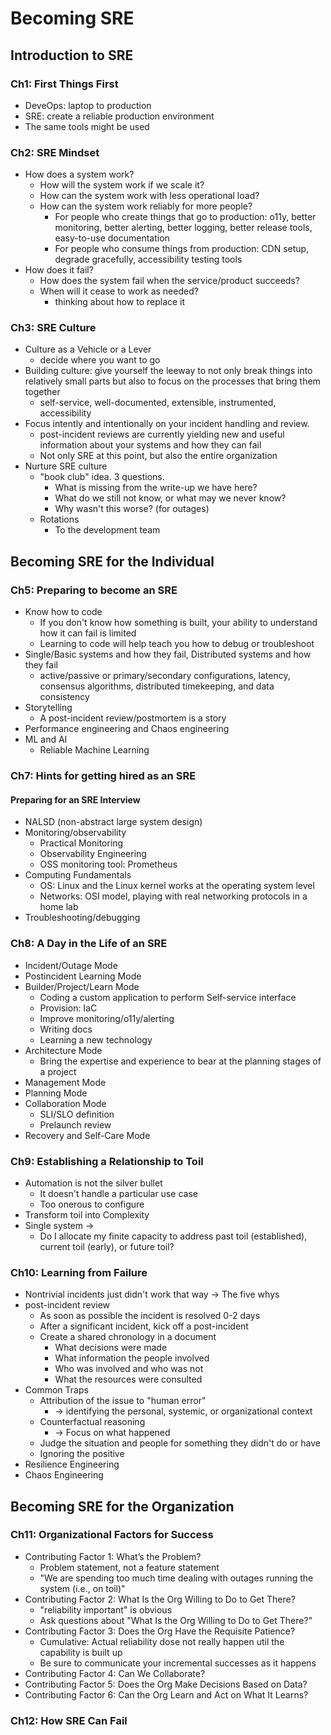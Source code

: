 # Becoming SRE

## Introduction to SRE

### Ch1: First Things First

- DeveOps: laptop to production
- SRE: create a reliable production environment
- The same tools might be used

### Ch2: SRE Mindset

- How does a system work?
  - How will the system work if we scale it?
  - How can the system work with less operational load?
  - How can the system work reliably for more people?
    - For people who create things that go to production: o11y, better monitoring, better alerting, better logging, better release tools, easy-to-use documentation
    - For people who consume things from production: CDN setup, degrade gracefully, accessibility testing tools
- How does it fail?
  - How does the system fail when the service/product succeeds?
  - When will it cease to work as needed?
    - thinking about how to replace it

### Ch3: SRE Culture

- Culture as a Vehicle or a Lever
  - decide where you want to go
- Building culture: give yourself the leeway to not only break things into relatively small parts but also to focus on the processes that bring them together
  - self-service, well-documented, extensible, instrumented, accessibility
- Focus intently and intentionally on your incident handling and review.
  - post-incident reviews are currently yielding new and useful information about your systems and how they can fail
  - Not only SRE at this point, but also the entire organization
- Nurture SRE culture
  - "book club" idea. 3 questions.
    - What is missing from the write-up we have here?
    - What do we still not know, or what may we never know?
    - Why wasn't this worse? (for outages)
  - Rotations
    - To the development team

## Becoming SRE for the Individual

### Ch5: Preparing to become an SRE

- Know how to code
  - If you don't know how something is built, your ability to understand how it can fail is limited
  - Learning to code will help teach you how to debug or troubleshoot
- Single/Basic systems and how they fail, Distributed systems and how they fail
  - active/passive or primary/secondary configurations, latency, consensus algorithms, distributed timekeeping, and data consistency
- Storytelling
  - A post-incident review/postmortem is a story
- Performance engineering and Chaos engineering
- ML and AI
  - Reliable Machine Learning

### Ch7: Hints for getting hired as an SRE

#### Preparing for an SRE Interview

- NALSD (non-abstract large system design)
- Monitoring/observability
  - Practical Monitoring
  - Observability Engineering
  - OSS monitoring tool: Prometheus
- Computing Fundamentals
  - OS: Linux and the Linux kernel works at the operating system level
  - Networks: OSI model, playing with real networking protocols in a home lab
- Troubleshooting/debugging

### Ch8: A Day in the Life of an SRE

- Incident/Outage Mode
- Postincident Learning Mode
- Builder/Project/Learn Mode
  - Coding a custom application to perform Self-service interface
  - Provision: IaC
  - Improve monitoring/o11y/alerting
  - Writing docs
  - Learning a new technology
- Architecture Mode
  - Bring the expertise and experience to bear at the planning stages of a project
- Management Mode
- Planning Mode
- Collaboration Mode
  - SLI/SLO definition
  - Prelaunch review
- Recovery and Self-Care Mode

### Ch9: Establishing a Relationship to Toil

- Automation is not the silver bullet
  - It doesn't handle a particular use case
  - Too onerous to configure
- Transform toil into Complexity
- Single system -> 
  - Do I allocate my finite capacity to address past toil (established), current toil (early), or future toil?

### Ch10: Learning from Failure

- Nontrivial incidents just didn't work that way -> The five whys
- post-incident review
  - As soon as possible the incident is resolved 0-2 days
  - After a significant incident, kick off a post-incident
  - Create a shared chronology in a document
    - What decisions were made
    - What information the people involved
    - Who was involved and who was not
    - What the resources were consulted
- Common Traps
  - Attribution of the issue to "human error"
    - -> identifying the personal, systemic, or organizational context
  - Counterfactual reasoning
    - -> Focus on what happened
  - Judge the situation and people for something they didn't do or have
  - Ignoring the positive
- Resilience Engineering
- Chaos Engineering


## Becoming SRE for the Organization

### Ch11: Organizational Factors for Success

- Contributing Factor 1: What’s the Problem?
  - Problem statement, not a feature statement
  - "We are spending too much time dealing with outages running the system (i.e., on toil)"
- Contributing Factor 2: What Is the Org Willing to Do to Get There?
  - "reliability important" is obvious
  - Ask questions about "What Is the Org Willing to Do to Get There?"
- Contributing Factor 3: Does the Org Have the Requisite Patience?
  - Cumulative: Actual reliability dose not really happen util the capability is built up
  - Be sure to communicate your incremental successes as it happens
- Contributing Factor 4: Can We Collaborate?
- Contributing Factor 5: Does the Org Make Decisions Based on Data?
- Contributing Factor 6: Can the Org Learn and Act on What It Learns?

### Ch12: How SRE Can Fail